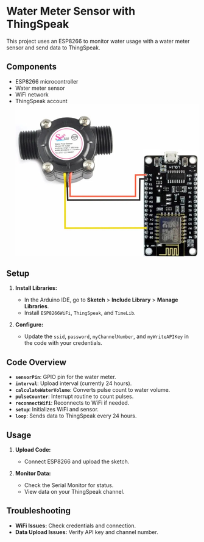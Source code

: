 # Water Meter Sensor with ThingSpeak

This project uses an ESP8266 to monitor water usage with a water meter sensor and send data to ThingSpeak.

## Components

- ESP8266 microcontroller
- Water meter sensor
- WiFi network
- ThingSpeak account
![alt text](https://github.com/Aadarsh-Mourya/StackUpBros/blob/7303c59e9d2b1a07949c8ab715c6a71ff71c2881/Data%20Collection/WhatsApp%20Image%202024-07-27%20at%2018.03.25_5331fda8.jpg)

## Setup

1. **Install Libraries:**
   - In the Arduino IDE, go to **Sketch** > **Include Library** > **Manage Libraries**.
   - Install `ESP8266WiFi`, `ThingSpeak`, and `TimeLib`.

2. **Configure:**
   - Update the `ssid`, `password`, `myChannelNumber`, and `myWriteAPIKey` in the code with your credentials.

## Code Overview

- **`sensorPin`**: GPIO pin for the water meter.
- **`interval`**: Upload interval (currently 24 hours).
- **`calculateWaterVolume`**: Converts pulse count to water volume.
- **`pulseCounter`**: Interrupt routine to count pulses.
- **`reconnectWifi`**: Reconnects to WiFi if needed.
- **`setup`**: Initializes WiFi and sensor.
- **`loop`**: Sends data to ThingSpeak every 24 hours.

## Usage

1. **Upload Code:**
   - Connect ESP8266 and upload the sketch.

2. **Monitor Data:**
   - Check the Serial Monitor for status.
   - View data on your ThingSpeak channel.

## Troubleshooting

- **WiFi Issues:** Check credentials and connection.
- **Data Upload Issues:** Verify API key and channel number.
